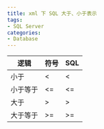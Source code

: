 ```yaml
---
title: xml 下 SQL 大于、小于表示
tags:
- SQL Server
categories:
- Database
---
```


|逻辑|符号|SQL|
|-|-|-|
|小于|<|&lt;|
|小于等于|<=|&lt;=|
|大于|>|&gt;|
|大于等于|>=|&gt;=|
